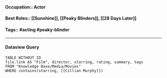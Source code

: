 #### Occupation:: Actor
#### Best Roles:: [[Sunshine]], [[Peaky Blinders]], [[28 Days Later]]
#### Tags::  #acting #peaky-blinder 

---
#### Dataview Query

```dataview
TABLE WITHOUT ID
file.link AS "Film", director, starring, rating, summary, tags
FROM "Knowledge Base/Media/Movies"
WHERE contains(starring, [[Cillian Murphy]])
```
